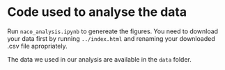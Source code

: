 # Code used to analyse the data
Run `naco_analysis.ipynb` to genereate the figures. You need to download your data first by running `../index.html` and renaming your downloaded .csv file apropriately.

The data we used in our analysis are available in the `data` folder.
